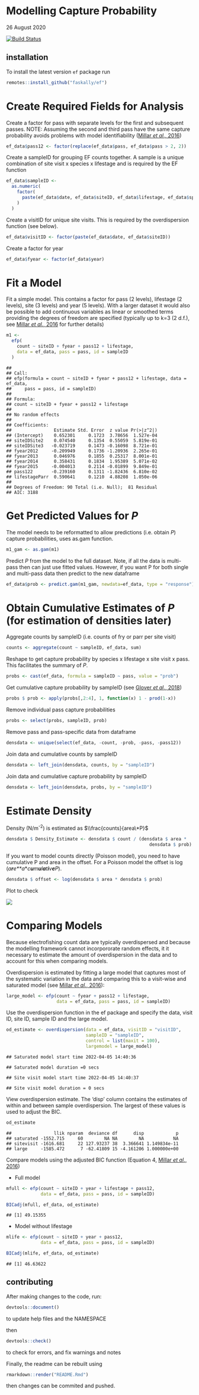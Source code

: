 Modelling Capture Probability
================
26 August 2020

[![Build
Status](https://travis-ci.org/Faskally/ef.svg?branch=tmb)](https://travis-ci.org/Faskally/ef)

## installation

To install the latest version `ef` package run

``` r
remotes::install_github("faskally/ef")
```

# Create Required Fields for Analysis

Create a factor for pass with separate levels for the first and
subsequent passes. NOTE: Assuming the second and third pass have the
same capture probability avoids problems with model identifiability
([Millar *et al*.,
2016](https://www.sciencedirect.com/science/article/pii/S0165783616300017))

``` r
ef_data$pass12 <- factor(replace(ef_data$pass, ef_data$pass > 2, 2))
```

Create a sampleID for grouping EF counts together. A sample is a unique
combination of site visit x species x lifestage and is required by the
EF function

``` r
ef_data$sampleID <-
  as.numeric(
    factor(
      paste(ef_data$date, ef_data$siteID, ef_data$lifestage, ef_data$species)
    )
  )
```

Create a visitID for unique site visits. This is required by the
overdispersion function (see below).

``` r
ef_data$visitID <- factor(paste(ef_data$date, ef_data$siteID))
```

Create a factor for year

``` r
ef_data$fyear <- factor(ef_data$year)
```

# Fit a Model

Fit a simple model. This contains a factor for pass (2 levels),
lifestage (2 levels), site (3 levels) and year (5 levels). With a larger
dataset it would also be possible to add continuous variables as linear
or smoothed terms providing the degrees of freedom are specified
(typically up to k=3 (2 d.f.), see [Millar *et al*.,
2016](https://www.sciencedirect.com/science/article/pii/S0165783616300017)
for further details)

``` r
m1 <-
  efp(
    count ~ siteID + fyear + pass12 + lifestage,
    data = ef_data, pass = pass, id = sampleID
  )
```

    ## 
    ## Call:
    ## efp(formula = count ~ siteID + fyear + pass12 + lifestage, data = ef_data, 
    ##     pass = pass, id = sampleID)
    ## 
    ## Formula:
    ## count ~ siteID + fyear + pass12 + lifestage
    ## 
    ## No random effects
    ## 
    ## Coefficients:
    ##                Estimate Std. Error  z value Pr(>|z^2|)
    ## (Intercept)    0.652301     0.1723  3.78656  1.527e-04
    ## siteIDSite2    0.074540     0.1354  0.55059  5.819e-01
    ## siteIDSite3   -0.023719     0.1473 -0.16098  8.721e-01
    ## fyear2012     -0.209949     0.1736 -1.20936  2.265e-01
    ## fyear2013      0.046976     0.1855  0.25317  8.001e-01
    ## fyear2014      0.358431     0.1834  1.95389  5.071e-02
    ## fyear2015     -0.004013     0.2114 -0.01899  9.849e-01
    ## pass122       -0.239160     0.1311 -1.82436  6.810e-02
    ## lifestageParr  0.590641     0.1210  4.88208  1.050e-06
    ## 
    ## Degrees of Freedom: 90 Total (i.e. Null);  81 Residual
    ## AIC: 3188

# Get Predicted Values for *P*

The model needs to be reformatted to allow predictions (i.e. obtain *P*)
capture probabilities, uses as.gam function.

``` r
m1_gam <- as.gam(m1)
```

Predict *P* from the model to the full dataset. Note, if all the data is
multi-pass then can just use fitted values. However, if you want P for
both single and multi-pass data then predict to the new dataframe

``` r
ef_data$prob <- predict.gam(m1_gam, newdata=ef_data, type = "response")
```

# Obtain Cumulative Estimates of *P* (for estimation of densities later)

Aggregate counts by sampleID (i.e. counts of fry or parr per site visit)

``` r
counts <- aggregate(count ~ sampleID, ef_data, sum)
```

Reshape to get capture probability by species x lifestage x site visit x
pass. This facilitates the summary of *P*.

``` r
probs <- cast(ef_data, formula = sampleID ~ pass, value = "prob")
```

Get cumulative capture probability by sampleID (see [Glover *et al*.,
2018](https://www.sciencedirect.com/science/article/pii/S1470160X18303534))

``` r
probs $ prob <- apply(probs[,2:4], 1, function(x) 1 - prod(1-x))
```

Remove individual pass capture probabilities

``` r
probs <- select(probs, sampleID, prob)
```

Remove pass and pass-specific data from dataframe

``` r
densdata <- unique(select(ef_data, -count, -prob, -pass, -pass12))
```

Join data and cumulative counts by sampleID

``` r
densdata <- left_join(densdata, counts, by = "sampleID")
```

Join data and cumulative capture probability by sampleID

``` r
densdata <- left_join(densdata, probs, by = "sampleID")
```

# Estimate Density

Density (N/m<sup>-2</sup>) is estimated as $\\frac{counts}{area\*P}$

``` r
densdata $ Density_Estimate <- densdata $ count / (densdata $ area *
                                                      densdata $ prob)
```

If you want to model counts directly (Poisson model), you need to have
cumulative P and area in the offset. For a Poisson model the offset is
log (*a**r**e**a*\**c**u**m**u**l**a**t**i**v**e**P*).

``` r
densdata $ offset <- log(densdata $ area * densdata $ prob)
```

Plot to check

![](README_files/figure-gfm/unnamed-chunk-41-1.png)<!-- -->

# Comparing Models

Because electrofishing count data are typically overdispersed and
because the modelling framework cannot incorpororate random effects, it
it necessary to estimate the amount of overdispersion in the data and to
account for this when comparing models.

Overdispersion is estimated by fitting a large model that captures most
of the systematic variation in the data and comparing this to a
visit-wise and saturated model (see [Millar *et al*.,
2016](https://www.sciencedirect.com/science/article/pii/S0165783616300017)):

``` r
large_model <- efp(count ~ fyear + pass12 + lifestage,
                   data = ef_data, pass = pass, id = sampleID)
```

Use the overdispersion function in the ef package and specify the data,
visit ID, site ID, sample ID and the large model.

``` r
od_estimate <- overdispersion(data = ef_data, visitID = "visitID",
                              sampleID = "sampleID",
                              control = list(maxit = 100),
                              largemodel = large_model)
```

    ## Saturated model start time 2022-04-05 14:40:36

    ## Saturated model duration =0 secs

    ## Site visit model start time 2022-04-05 14:40:37

    ## Site visit model duration = 0 secs

View overdispersion estimate. The ‘disp’ column contains the estimates
of within and between sample overdispersion. The largest of these values
is used to adjust the BIC.

``` r
od_estimate
```

    ##                llik nparam  deviance df      disp            p
    ## saturated -1552.715     60        NA NA        NA           NA
    ## sitevisit -1616.681     22 127.93237 38  3.366641 1.149834e-11
    ## large     -1585.472      7 -62.41809 15 -4.161206 1.000000e+00

Compare models using the adjusted BIC function (Equation 4, [Millar *et
al*.,
2016](https://www.sciencedirect.com/science/article/pii/S0165783616300017))

-   Full model

``` r
mfull <- efp(count ~ siteID + year + lifestage + pass12,
             data = ef_data, pass = pass, id = sampleID)

BICadj(mfull, ef_data, od_estimate)
```

    ## [1] 49.15355

-   Model without lifestage

``` r
mlife <- efp(count ~ siteID + year + pass12,
             data = ef_data, pass = pass, id = sampleID)

BICadj(mlife, ef_data, od_estimate)
```

    ## [1] 46.63622

## contributing

After making changes to the code, run:

``` r
devtools::document()
```

to update help files and the NAMESPACE

then

``` r
devtools::check()
```

to check for errors, and fix warnings and notes

Finally, the readme can be rebuilt using

``` r
rmarkdown::render("README.Rmd")
```

then changes can be commited and pushed.
